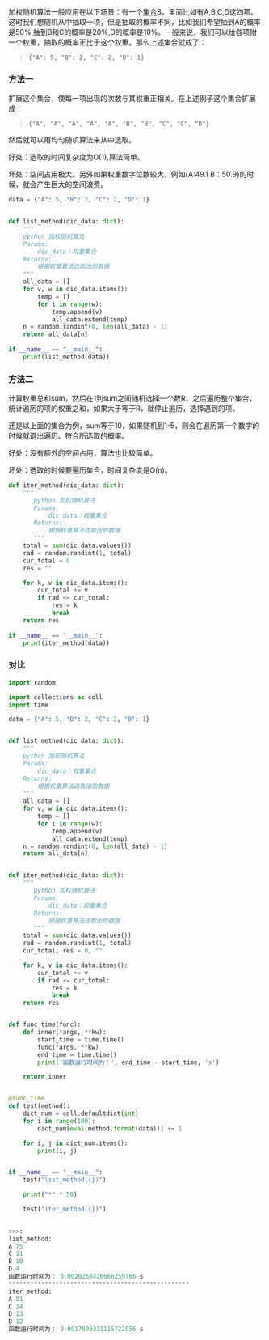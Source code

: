 加权随机算法一般应用在以下场景：有一个[集合](https://so.csdn.net/so/search?q=集合&spm=1001.2101.3001.7020)S，里面比如有A,B,C,D这四项。这时我们想随机从中抽取一项，但是抽取的概率不同，比如我们希望抽到A的概率是50%,抽到B和C的概率是20%,D的概率是10%。一般来说，我们可以给各项附一个权重，抽取的概率正比于这个权重。那么上述集合就成了：

> ```
> {"A": 5, "B": 2, "C": 2, "D": 1}
> ```

### 方法一

扩展这个集合，使每一项出现的次数与其权重正相关。在上述例子这个集合扩展成：

> ```
> {"A", "A", "A", "A", "A", "B", "B", "C", "C", "D"}
> ```

然后就可以用均匀随机算法来从中选取。

好处：选取的时间复杂度为O(1),算法简单。

坏处：空间占用极大。另外如果权重数字位数较大，例如{A:49.1 B：50.9}的时候，就会产生巨大的空间浪费。

```python
data = {"A": 5, "B": 2, "C": 2, "D": 1}


def list_method(dic_data: dict):
    """
    python 加权随机算法
    Params:
        dic_data：权重集合
    Returns:
        根据权重算法选取出的数据
    """
    all_data = []
    for v, w in dic_data.items():
        temp = []
        for i in range(w):
            temp.append(v)
            all_data.extend(temp)
    n = random.randint(0, len(all_data) - 1)
    return all_data[n]
    
if __name__ == "__main__":
    print(list_method(data))
```

### 方法二

计算权重总和sum，然后在1到sum之间随机选择一个数R，之后遍历整个集合，统计遍历的项的权重之和，如果大于等于R，就停止遍历，选择遇到的项。

还是以上面的集合为例，sum等于10，如果随机到1-5，则会在遍历第一个数字的时候就退出遍历。符合所选取的概率。

好处：没有额外的空间占用，算法也比较简单。

坏处：选取的时候要遍历集合，时间复杂度是O(n)。

```python
def iter_method(dic_data: dict):
    """
       python 加权随机算法
       Params:
           dic_data：权重集合
       Returns:
           根据权重算法选取出的数据
       """
    total = sum(dic_data.values())
    rad = random.randint(1, total)
    cur_total = 0
    res = ""

    for k, v in dic_data.items():
        cur_total += v
        if rad <= cur_total:
            res = k
            break
    return res
  
if __name__ == "__main__":
    print(iter_method(data))
```

### 对比

```python
import random

import collections as coll
import time

data = {"A": 5, "B": 2, "C": 2, "D": 1}


def list_method(dic_data: dict):
    """
    python 加权随机算法
    Params:
        dic_data：权重集合
    Returns:
        根据权重算法选取出的数据
    """
    all_data = []
    for v, w in dic_data.items():
        temp = []
        for i in range(w):
            temp.append(v)
            all_data.extend(temp)
    n = random.randint(0, len(all_data) - 1)
    return all_data[n]


def iter_method(dic_data: dict):
    """
       python 加权随机算法
       Params:
           dic_data：权重集合
       Returns:
           根据权重算法选取出的数据
       """
    total = sum(dic_data.values())
    rad = random.randint(1, total)
    cur_total, res = 0, ""

    for k, v in dic_data.items():
        cur_total += v
        if rad <= cur_total:
            res = k
            break
    return res


def func_time(func):
    def inner(*args, **kw):
        start_time = time.time()
        func(*args, **kw)
        end_time = time.time()
        print('函数运行时间为：', end_time - start_time, 's')

    return inner


@func_time
def test(method):
    dict_num = coll.defaultdict(int)
    for i in range(100):
        dict_num[eval(method.format(data))] += 1

    for i, j in dict_num.items():
        print(i, j)


if __name__ == "__main__":
    test("list_method({})")

    print("*" * 50)

    test("iter_method({})")

    
>>>:
list_method:
A 75
C 11
B 10
D 4
函数运行时间为： 0.0020258426666259766 s
**************************************************
iter_method:
A 51
C 24
D 13
B 12
函数运行时间为： 0.0017800331115722656 s
```
